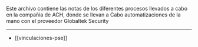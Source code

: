 Este archivo contiene las notas de los diferentes procesos llevados a cabo en la compañia de ACH, donde se llevan a Cabo automatizaciones de la mano con el proveedor Globaltek Security

---

- [[vinculaciones-pse]]